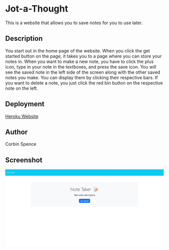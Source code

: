 # Jot-a-Thought

This is a website that allows you to save notes for you to use later.

## Description

You start out in the home page of the website. When you click the get started button on the page, it takes you to a page where you can store your notes in. When you want to make a new note, you have to click the plus icon, type in your note in the textboxes, and press the save icon. You will see the saved note in the left side of the screen along with the other saved notes you make. You can display them by clicking their respective bars. If you want to delete a note, you just click the red bin button on the respective note on the left. 

## Deployment

[Heroku Website](https://thawing-shelf-17979.herokuapp.com/)

## Author

Corbin Spence

## Screenshot

![screenshot](./public/assets/images/website_screenshot.jpg)